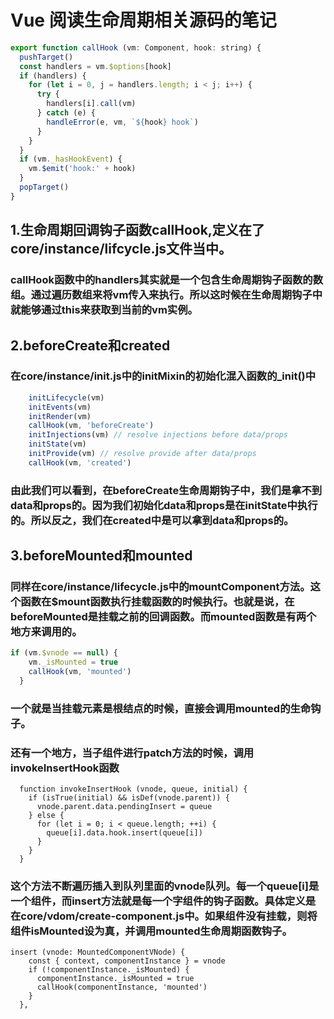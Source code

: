 # Vue 阅读生命周期相关源码的笔记

```js
export function callHook (vm: Component, hook: string) {
  pushTarget()
  const handlers = vm.$options[hook]
  if (handlers) {
    for (let i = 0, j = handlers.length; i < j; i++) {
      try {
        handlers[i].call(vm)
      } catch (e) {
        handleError(e, vm, `${hook} hook`)
      }
    }
  }
  if (vm._hasHookEvent) {
    vm.$emit('hook:' + hook)
  }
  popTarget()
}
```
## 1.生命周期回调钩子函数callHook,定义在了core/instance/lifcycle.js文件当中。

### callHook函数中的handlers其实就是一个包含生命周期钩子函数的数组。通过遍历数组来将vm传入来执行。所以这时候在生命周期钩子中就能够通过this来获取到当前的vm实例。

## 2.beforeCreate和created

### 在core/instance/init.js中的initMixin的初始化混入函数的_init()中
```js
    initLifecycle(vm)
    initEvents(vm)
    initRender(vm)
    callHook(vm, 'beforeCreate')
    initInjections(vm) // resolve injections before data/props
    initState(vm)
    initProvide(vm) // resolve provide after data/props
    callHook(vm, 'created')
```
### 由此我们可以看到，在beforeCreate生命周期钩子中，我们是拿不到data和props的。因为我们初始化data和props是在initState中执行的。所以反之，我们在created中是可以拿到data和props的。

## 3.beforeMounted和mounted

### 同样在core/instance/lifecycle.js中的mountComponent方法。这个函数在$mount函数执行挂载函数的时候执行。也就是说，在beforeMounted是挂载之前的回调函数。而mounted函数是有两个地方来调用的。

```js
if (vm.$vnode == null) {
    vm._isMounted = true
    callHook(vm, 'mounted')
  }
```

### 一个就是当挂载元素是根结点的时候，直接会调用mounted的生命钩子。
### 还有一个地方，当子组件进行patch方法的时候，调用invokeInsertHook函数

```
  function invokeInsertHook (vnode, queue, initial) {
    if (isTrue(initial) && isDef(vnode.parent)) {
      vnode.parent.data.pendingInsert = queue
    } else {
      for (let i = 0; i < queue.length; ++i) {
        queue[i].data.hook.insert(queue[i])
      }
    }
  }
```

### 这个方法不断遍历插入到队列里面的vnode队列。每一个queue[i]是一个组件，而insert方法就是每一个字组件的钩子函数。具体定义是在core/vdom/create-component.js中。如果组件没有挂载，则将组件isMounted设为真，并调用mounted生命周期函数钩子。
```
insert (vnode: MountedComponentVNode) {
    const { context, componentInstance } = vnode
    if (!componentInstance._isMounted) {
      componentInstance._isMounted = true
      callHook(componentInstance, 'mounted')
    }
  },
```



